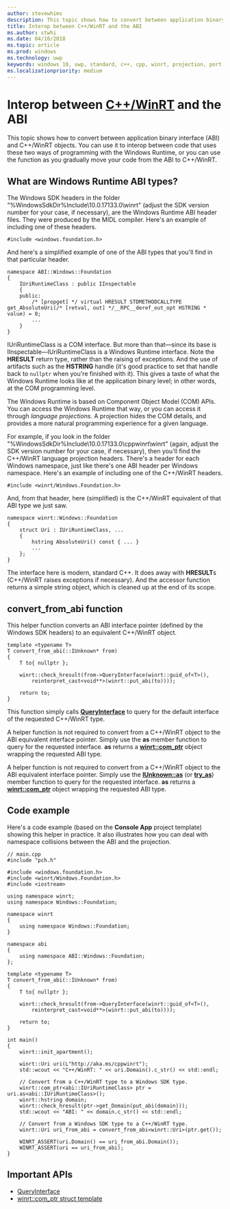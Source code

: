 ```yaml
---
author: stevewhims
description: This topic shows how to convert between application binary interface (ABI) and C++/WinRT objects.
title: Interop between C++/WinRT and the ABI
ms.author: stwhi
ms.date: 04/10/2018
ms.topic: article
ms.prod: windows
ms.technology: uwp
keywords: windows 10, uwp, standard, c++, cpp, winrt, projection, port, migrate, interop, ABI
ms.localizationpriority: medium
---
```


# Interop between [C++/WinRT](/windows/uwp/cpp-and-winrt-apis/intro-to-using-cpp-with-winrt.md) and the ABI
This topic shows how to convert between application binary interface (ABI) and C++/WinRT objects. You can use it to interop between code that uses these two ways of programming with the Windows Runtime, or you can use the function as you gradually move your code from the ABI to C++/WinRT.

## What are Windows Runtime ABI types?
The Windows SDK headers in the folder "%WindowsSdkDir%Include\10.0.17133.0\winrt" (adjust the SDK version number for your case, if necessary), are the Windows Runtime ABI header files. They were produced by the MIDL compiler. Here's an example of including one of these headers.

```
#include <windows.foundation.h>
```

And here's a simplified example of one of the ABI types that you'll find in that particular header.

```
namespace ABI::Windows::Foundation
{
	IUriRuntimeClass : public IInspectable
	{
	public:
		/* [propget] */ virtual HRESULT STDMETHODCALLTYPE get_AbsoluteUri(/* [retval, out] */__RPC__deref_out_opt HSTRING * value) = 0;
		...
	}
}
```

IUriRuntimeClass is a COM interface. But more than that&mdash;since its base is IInspectable&mdash;IUriRuntimeClass is a Windows Runtime interface. Note the **HRESULT** return type, rather than the raising of exceptions. And the use of artifacts such as the **HSTRING** handle (it's good practice to set that handle back to `nullptr` when you're finished with it). This gives a taste of what the Windows Runtime looks like at the application binary level; in other words, at the COM programming level.

The Windows Runtime is based on Component Object Model (COM) APIs. You can access the Windows Runtime that way, or you can access it through *language projections*. A projection hides the COM details, and provides a more natural programming experience for a given language.

For example, if you look in the folder "%WindowsSdkDir%Include\10.0.17133.0\cppwinrt\winrt" (again, adjust the SDK version number for your case, if necessary), then you'll find the C++/WinRT language projection headers. There's a header for each Windows namespace, just like there's one ABI header per Windows namespace. Here's an example of including one of the C++/WinRT headers.

```cppwinrt
#include <winrt/Windows.Foundation.h>
```

And, from that header, here (simplified) is the C++/WinRT equivalent of that ABI type we just saw.

```
namespace winrt::Windows::Foundation
{
	struct Uri : IUriRuntimeClass, ...
	{
		hstring AbsoluteUri() const { ... }
		...
	};
}
```

The interface here is modern, standard C++. It does away with **HRESULT**s (C++/WinRT raises exceptions if necessary). And the accessor function returns a simple string object, which is cleaned up at the end of its scope.

## convert_from_abi function
This helper function converts an ABI interface pointer (defined by the Windows SDK headers) to an equivalent C++/WinRT object.

```cppwinrt
template <typename T>
T convert_from_abi(::IUnknown* from)
{
	T to{ nullptr };

	winrt::check_hresult(from->QueryInterface(winrt::guid_of<T>(),
		reinterpret_cast<void**>(winrt::put_abi(to))));

	return to;
}
```

This function simply calls [**QueryInterface**](https://msdn.microsoft.com/library/windows/desktop/ms682521) to query for the default interface of the requested C++/WinRT type.

A helper function is not required to convert from a C++/WinRT object to the
ABI equivalent interface pointer. Simply use the **as** member function to query for the
requested interface. **as** returns a [**winrt::com_ptr**](/uwp/cpp-ref-for-winrt/com-ptr) object wrapping the requested ABI type.

A helper function is not required to convert from a C++/WinRT object to the ABI equivalent interface pointer. Simply use the [**IUnknown::as**](/uwp/cpp-ref-for-winrt/windows-foundation-iunknown#iunknownas-function) (or [**try_as**](/uwp/cpp-ref-for-winrt/windows-foundation-iunknown#iunknowntryas-function)) member function to query for the requested interface. **as** returns a [**winrt::com_ptr**](/uwp/cpp-ref-for-winrt/com-ptr) object wrapping the requested ABI type.

## Code example
Here's a code example (based on the **Console App** project template) showing this helper in practice. It also illustrates how you can deal with namespace collisions between the ABI and the projection.

```cppwinrt
// main.cpp
#include "pch.h"

#include <windows.foundation.h>
#include <winrt/Windows.Foundation.h>
#include <iostream>

using namespace winrt;
using namespace Windows::Foundation;

namespace winrt
{
	using namespace Windows::Foundation;
}

namespace abi
{
	using namespace ABI::Windows::Foundation;
};

template <typename T>
T convert_from_abi(::IUnknown* from)
{
	T to{ nullptr };

	winrt::check_hresult(from->QueryInterface(winrt::guid_of<T>(),
		reinterpret_cast<void**>(winrt::put_abi(to))));

	return to;
}

int main()
{
	winrt::init_apartment();

	winrt::Uri uri(L"http://aka.ms/cppwinrt");
	std::wcout << "C++/WinRT: " << uri.Domain().c_str() << std::endl;

	// Convert from a C++/WinRT type to a Windows SDK type.
	winrt::com_ptr<abi::IUriRuntimeClass> ptr = uri.as<abi::IUriRuntimeClass>();
	winrt::hstring domain;
	winrt::check_hresult(ptr->get_Domain(put_abi(domain)));
	std::wcout << "ABI: " << domain.c_str() << std::endl;

	// Convert from a Windows SDK type to a C++/WinRT type.
	winrt::Uri uri_from_abi = convert_from_abi<winrt::Uri>(ptr.get());

	WINRT_ASSERT(uri.Domain() == uri_from_abi.Domain());
	WINRT_ASSERT(uri == uri_from_abi);
}
```

## Important APIs
* [QueryInterface](https://msdn.microsoft.com/library/windows/desktop/ms682521)
* [winrt::com_ptr struct template](/uwp/cpp-ref-for-winrt/com-ptr)
